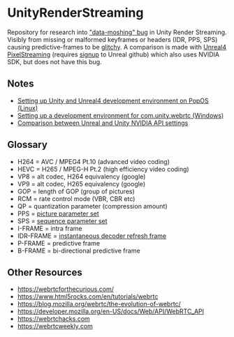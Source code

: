 # UnityRenderStreaming

Repository for research into ["data-moshing" bug](https://github.com/Unity-Technologies/com.unity.webrtc/issues/205) in Unity Render Streaming. Visibly from missing or malformed keyframes or headers (IDR, PPS, SPS) causing predictive-frames to be [glitchy](https://www.goodreads.com/quotes/649039-whatever-you-now-find-weird-ugly-uncomfortable-and-nasty-about). A comparison is made with [Unreal4 PixelStreaming](https://github.com/EpicGames/UnrealEngine/tree/f8f4b403eb682ffc055613c7caf9d2ba5df7f319/Engine/Plugins/Media/PixelStreaming/Source/PixelStreaming) (requires [signup](https://www.unrealengine.com/en-US/ue4-on-github) to Unreal github) which also uses NVIDIA SDK, but does not have this bug.

## Notes

* [Setting up Unity and Unreal4 development environment on PopOS (Linux)](DEV.linux.md)
* [Setting up a development environment for com.unity.webrtc (Windows)](DEV.windows.md)
* [Comparison between Unreal and Unity NVIDIA API settings](COMPARE.md)

## Glossary

* H264 = AVC / MPEG4 Pt.10 (advanced video coding)
* HEVC = H265 / MPEG-H Pt.2 (high efficiency video coding)
* VP8 = alt codec, H264 equivalency (google)
* VP9 = alt codec, H265 equivalency (google)
* GOP = length of GOP (group of pictures)
* RCM = rate control mode (VBR, CBR etc)
* QP = quantization parameter (compression amount)
* PPS = [picture parameter set](https://www.quora.com/What-are-SPS-and-PPS-in-video-codecs)
* SPS = [sequence parameter set](https://www.quora.com/What-are-SPS-and-PPS-in-video-codecs)
* I-FRAME = intra frame
* IDR-FRAME = [instantaneous decoder refresh frame](https://streaminglearningcenter.com/articles/everything-you-ever-wanted-to-know-about-idr-frames-but-were-afraid-to-ask.html)
* P-FRAME = predictive frame 
* B-FRAME = bi-directional predictive frame


## Other Resources

* https://webrtcforthecurious.com/
* https://www.html5rocks.com/en/tutorials/webrtc
* https://blog.mozilla.org/webrtc/the-evolution-of-webrtc/
* https://developer.mozilla.org/en-US/docs/Web/API/WebRTC_API
* https://webrtchacks.com
* https://webrtcweekly.com


